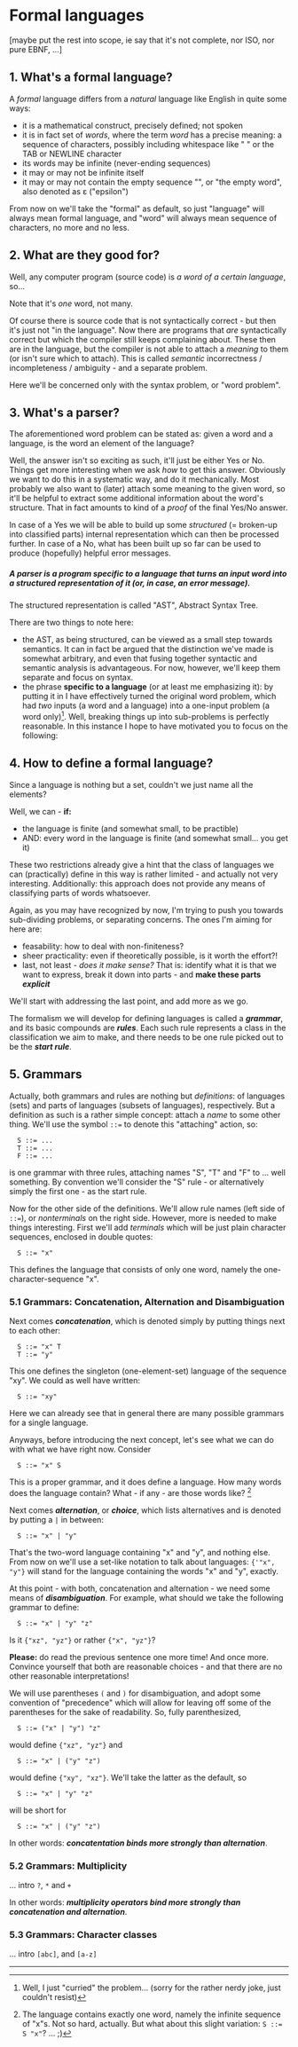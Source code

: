 # Formal languages

[maybe put the rest into scope, ie say that it's not complete, nor ISO, nor pure EBNF, ...]


## 1. What's a formal language?

A *formal* language differs from a *natural* language like English in quite some ways:
+ it is a mathematical construct, precisely defined; not spoken
+ it is in fact set of *words*, where the term *word* has a precise meaning: a sequence of characters,
  possibly including whitespace like " " or the TAB or NEWLINE character
+ its words may be infinite (never-ending sequences)
+ it may or may not be infinite itself
+ it may or may not contain the empty sequence "", or "the empty word", also denoted as ε ("epsilon")

From now on we'll take the "formal" as default, so just "language" will always mean formal language,
and "word" will always mean sequence of characters, no more and no less.

## 2. What are they good for?
Well, any computer program (source code) is *a word of a certain language*, so...

Note that it's *one* word, not many.

Of course there is source code that is not syntactically correct - but then it's just not "in the language".
Now there are programs that *are* syntactically correct but which the compiler still keeps complaining about.
These then are in the language, but the compiler is not able to attach a *meaning* to them (or isn't sure which to attach).
This is called *semantic* incorrectness / incompleteness / ambiguity - and a separate problem.

Here we'll be concerned only with the syntax problem, or "word problem".

## 3. What's a parser?
The aforementioned word problem can be stated as: given a word and a language, is the word an element of the language?

Well, the answer isn't so exciting as such, it'll just be either Yes or No.
Things get more interesting when we ask *how* to get this answer. Obviously we want to do this in a systematic way,
and do it mechanically. Most probably we also want to (later) attach some meaning to the given word, so it'll be
helpful to extract some additional information about the word's structure.
That in fact amounts to kind of a *proof* of the final Yes/No answer.

In case of a Yes we will be able to build up some *structured* (= broken-up into classified parts) 
internal representation which can then be processed further.
In case of a No, what has been built up so far can be used to produce (hopefully) helpful error messages.

##### A **parser** is a program *specific to a language* that turns an input word into a structured representation of it (or, in case, an error message).
The structured representation is called "AST", Abstract Syntax Tree.

There are two things to note here:
+ the AST, as being structured, can be viewed as a small step towards semantics.
  It can in fact be argued that the distinction we've made is somewhat arbitrary, and even that fusing together
  syntactic and semantic analysis is advantageous. For now, however, we'll keep them separate and focus on syntax.
+ the phrase **specific to a language** (or at least me emphasizing it): by putting it in I have effectively turned
  the original word problem, which had *two* inputs (a word and a language) into a one-input problem (a word only)[^1].
  Well, breaking things up into sub-problems is perfectly reasonable. In this instance I hope to have motivated you to focus
  on the following:
  
## 4. How to define a formal language?
Since a language is nothing but a set, couldn't we just name all the elements?

Well, we can - **if:**
+ the language is finite (and somewhat small, to be practible)
+ AND: every word in the language is finite (and somewhat small... you get it)

These two restrictions already give a hint that the class of languages we can (practically) define in this way
is rather limited - and actually not very interesting.
Additionally: this approach does not provide any means of classifying parts of words whatsoever.

Again, as you may have recognized by now, I'm trying to push you towards sub-dividing problems, or separating concerns.
The ones I'm aiming for here are:
+ feasability: how to deal with non-finiteness?
+ sheer practicality: even if theoretically possible, is it worth the effort?!
+ last, not least - *does it make sense?*
  That is: identify what it is that we want to express, break it down into parts - and **make these parts *explicit***

We'll start with addressing the last point, and add more as we go.

The formalism we will develop for defining languages is called a ***grammar***,
and its basic compounds are ***rules***. 
Each such rule represents a class in the classification we aim to make,
and there needs to be one rule picked out to be the ***start rule***.

## 5. Grammars
Actually, both grammars and rules are nothing but *definitions*: 
of languages (sets) and parts of languages (subsets of languages), respectively.
But a definition as such is a rather simple concept: attach a *name* to some other thing.
We'll use the symbol `::=` to denote this "attaching" action, so:
```
  S ::= ...
  T ::= ...
  F ::= ...
```
is one grammar with three rules, attaching names "S", "T" and "F" to ... well something.
By convention we'll consider the "S" rule - or alternatively simply the first one - as the start rule.

Now for the other side of the definitions. We'll allow rule names (left side of `::=`), or *nonterminals*
on the right side.
However, more is needed to make things interesting. First we'll add *terminals* which will be just plain
character sequences, enclosed in double quotes:
```
  S ::= "x"
```
This defines the language that consists of only one word, namely the one-character-sequence "x".


### 5.1 Grammars: Concatenation, Alternation and Disambiguation

Next comes ***concatenation***, which is denoted simply by putting things next to each other:
```
  S ::= "x" T
  T ::= "y"
```
This one defines the singleton (one-element-set) language of the sequence "xy". We could as well have written:
```
  S ::= "xy"
```
Here we can already see that in general there are many possible grammars for a single language.

Anyways, before introducing the next concept, let's see what we can do with what we have right now.
Consider
```
  S ::= "x" S
```
This is a proper grammar, and it does define a language. How many words does the language contain? What - if any - are those words like? [^2]

Next comes ***alternation***, or ***choice***, which lists alternatives and is denoted by putting a `|` in between:
```
  S ::= "x" | "y"
```
That's the two-word language containing "x" and "y", and nothing else.
From now on we'll use a set-like notation to talk about languages: `{'"x", "y"}` will stand for the language
containing the words "x" and "y", exactly.

At this point - with both, concatenation and alternation - we need some means of ***disambiguation***.
For example, what should we take the following grammar to define:
```
  S ::= "x" | "y" "z"
```
Is it `{"xz", "yz"}` or rather `{"x", "yz"}`?

**Please:** do read the previous sentence one more time! And once more. Convince yourself that both are reasonable choices - and that there are no other reasonable interpretations!

We will use parentheses `(` and `)` for disambiguation, and adopt some convention of "precedence" which will allow
for leaving off some of the parentheses for the sake of readability.
So, fully parenthesized,
```
  S ::= ("x" | "y") "z"
```
would define `{"xz", "yz"}` and
```
  S ::= "x" | ("y" "z")
```
would define `{"xy", "xz"}`. We'll take the latter as the default, so
```
  S ::= "x" | "y" "z"
```
will be short for
```
  S ::= "x" | ("y" "z")
```
In other words: ***concatentation binds more strongly than alternation***.


### 5.2 Grammars: Multiplicity

... intro `?`, `*` and `+`

In other words: ***multiplicity operators bind more strongly than concatenation and alternation***.


### 5.3 Grammars: Character classes

... intro `[abc]`, and `[a-z]`


---
[^1]: Well, I just "curried" the problem... (sorry for the rather nerdy joke, just couldn't resist)

[^2]: The language contains exactly one word, namely the infinite sequence of "x"s. Not so hard, actually. But what about this slight variation: `S ::= S "x"`? ... ;)

